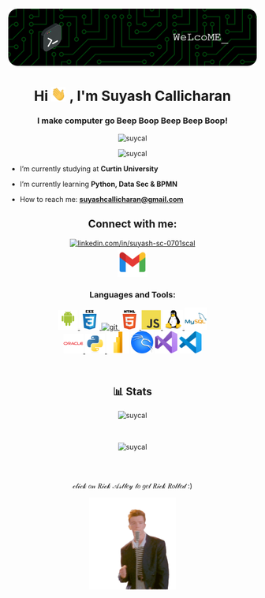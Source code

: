![Header](./ele/github-header-image.png)
<h1 align="center">Hi <img src="ele/hand.gif" alt="hand" width = 30px> , I'm Suyash Callicharan</h1>
<h3 align="center">I make computer go Beep Boop Beep Beep Boop!</h3>
<p align = "center"> <img src="https://art.pixilart.com/sr2712ab0b35ecd.gif" alt="suycal" width="35%" /> </p>
<p align="center"> <img src="https://komarev.com/ghpvc/?username=suycal&label=Profile%20views&color=0e75b6&style=flat" alt="suycal" /> </p>

- I’m currently studying at **Curtin University**

- I’m currently learning **Python, Data Sec & BPMN**

- How to reach me: **suyashcallicharan@gmail.com**

<div align="center">

## Connect with me:

</div>
<p align="center">
    <a href="https://linkedin.com/in/suyash-sc-0701scal" target="blank" style="margin-left: 15 px;">
        <img src="https://raw.githubusercontent.com/rahuldkjain/github-profile-readme-generator/master/src/images/icons/Social/linked-in-alt.svg" alt="linkedin.com/in/suyash-sc-0701scal" height="50" width="50"/>
    </a>
    <br>
    <a href="mailto:suyashcallicharan@gmail.com" title="My Email">
        <img src="ele/gmail.png" height="60" width="60" alt="Email" style="padding: -10;"/>
    </a>
</p>

<h3 align="center">Languages and Tools:</h3>
<p align="center"> <a href="https://developer.android.com" target="_blank" rel="noreferrer"> <img src="https://raw.githubusercontent.com/devicons/devicon/master/icons/android/android-original-wordmark.svg" alt="android" width="40" height="40"/> </a> <a href="https://www.w3schools.com/css/" target="_blank" rel="noreferrer"> <img src="https://raw.githubusercontent.com/devicons/devicon/master/icons/css3/css3-original-wordmark.svg" alt="css3" width="40" height="40"/> </a> <a href="https://git-scm.com/" target="_blank" rel="noreferrer"> <img src="https://www.vectorlogo.zone/logos/git-scm/git-scm-icon.svg" alt="git" width="40" height="40"/> </a> <a href="https://www.w3.org/html/" target="_blank" rel="noreferrer"> <img src="https://raw.githubusercontent.com/devicons/devicon/master/icons/html5/html5-original-wordmark.svg" alt="html5" width="40" height="40"/> </a> <a href="https://developer.mozilla.org/en-US/docs/Web/JavaScript" target="_blank" rel="noreferrer"> <img src="https://raw.githubusercontent.com/devicons/devicon/master/icons/javascript/javascript-original.svg" alt="javascript" width="40" height="40"/> </a> <a href="https://www.linux.org/" target="_blank" rel="noreferrer"> <img src="https://raw.githubusercontent.com/devicons/devicon/master/icons/linux/linux-original.svg" alt="linux" width="40" height="40"/> </a> <a href="https://www.mysql.com/" target="_blank" rel="noreferrer"> <img src="https://raw.githubusercontent.com/devicons/devicon/master/icons/mysql/mysql-original-wordmark.svg" alt="mysql" width="45" height="45"/> </a> <a href="https://www.oracle.com/" target="_blank" rel="noreferrer"> <br> <img src="https://raw.githubusercontent.com/devicons/devicon/master/icons/oracle/oracle-original.svg" alt="oracle" width="40" height="40"/> </a> <a href="https://www.python.org" target="_blank" rel="noreferrer"> <img src="https://raw.githubusercontent.com/devicons/devicon/master/icons/python/python-original.svg" alt="python" width="40" height="40"/> </a> <img src="ele/PowerBI.svg" alt="Power BI" width="45" height="45"/> <img src="ele/kali-linux.svg" alt="kali" width="45" height="45"/> <img src="ele/vstudio.svg" alt="Visual Studio" width="45" height="45"/> <img src="ele/vscode.svg" alt="vscode" width="45" height="45"/> </p>
<br>
<div align="center">

## 📊 Stats

</div>

<p align = "center"><img align="center" src="https://github-readme-stats.vercel.app/api/top-langs?username=suycal&show_icons=true&theme=dark&cache_seconds=1800&locale=en&layout=compact" alt="suycal" /></p>
<br>
<p align = "center"><img align="center" src="https://github-readme-streak-stats.herokuapp.com/?user=suycal&theme=dark" alt="suycal" /></p>

<br>
<br>
<p align = center> 𝒸𝓁𝒾𝒸𝓀 𝑜𝓃 𝑅𝒾𝒸𝓀 𝒜𝓈𝓉𝓁𝑒𝓎 𝓉𝑜 𝑔𝑒𝓉 𝑅𝒾𝒸𝓀 𝑅𝑜𝓁𝓁𝑒𝒹 :) </P>
<p align = center> 
</a> <a href="https://www.youtube.com/watch?v=dQw4w9WgXcQ" target="_blank" rel="noreferrer"> <img src="ele/rick.gif" alt="Rick Roll" width="35%" height="35%"/> </a>
</p>


